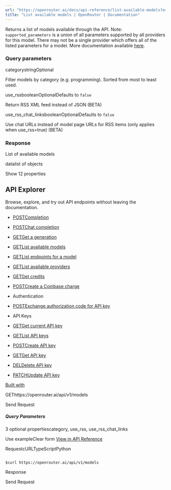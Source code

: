 ```yaml
---
url: "https://openrouter.ai/docs/api-reference/list-available-models?explorer=true"
title: "List available models | OpenRouter | Documentation"
---
```


Returns a list of models available through the API.
Note: `supported_parameters` is a union of all parameters supported by all providers for this model.
There may not be a single provider which offers all of the listed parameters for a model.
More documentation available [here](https://openrouter.ai/docs/models).

### Query parameters

categorystringOptional

Filter models by category (e.g. programming). Sorted from most to least used.

use\_rssbooleanOptionalDefaults to `false`

Return RSS XML feed instead of JSON (BETA)

use\_rss\_chat\_linksbooleanOptionalDefaults to `false`

Use chat URLs instead of model page URLs for RSS items (only applies when use\_rss=true) (BETA)

### Response

List of available models

datalist of objects

Show 12 properties

## API Explorer

Browse, explore, and try out API endpoints without leaving the documentation.

- [POSTCompletion](https://openrouter.ai/docs/api-reference/completion?explorer=true)
- [POSTChat completion](https://openrouter.ai/docs/api-reference/chat-completion?explorer=true)
- [GETGet a generation](https://openrouter.ai/docs/api-reference/get-a-generation?explorer=true)
- [GETList available models](https://openrouter.ai/docs/api-reference/list-available-models?explorer=true)
- [GETList endpoints for a model](https://openrouter.ai/docs/api-reference/list-endpoints-for-a-model?explorer=true)
- [GETList available providers](https://openrouter.ai/docs/api-reference/list-available-providers?explorer=true)
- [GETGet credits](https://openrouter.ai/docs/api-reference/get-credits?explorer=true)
- [POSTCreate a Coinbase charge](https://openrouter.ai/docs/api-reference/create-a-coinbase-charge?explorer=true)
- Authentication

- [POSTExchange authorization code for API key](https://openrouter.ai/docs/api-reference/authentication/exchange-authorization-code-for-api-key?explorer=true)
- API Keys

- [GETGet current API key](https://openrouter.ai/docs/api-reference/api-keys/get-current-api-key?explorer=true)
- [GETList API keys](https://openrouter.ai/docs/api-reference/api-keys/list-api-keys?explorer=true)
- [POSTCreate API key](https://openrouter.ai/docs/api-reference/api-keys/create-api-key?explorer=true)
- [GETGet API key](https://openrouter.ai/docs/api-reference/api-keys/get-api-key?explorer=true)
- [DELDelete API key](https://openrouter.ai/docs/api-reference/api-keys/delete-api-key?explorer=true)
- [PATCHUpdate API key](https://openrouter.ai/docs/api-reference/api-keys/update-api-key?explorer=true)

[Built with](https://buildwithfern.com/?utm_campaign=buildWith&utm_medium=docs&utm_source=openrouter.ai)

GEThttps://openrouter.ai/api/v1/models

Send Request

##### Query Parameters

3 optional propertiescategory, use\_rss, use\_rss\_chat\_links

Use exampleClear form [View in API Reference](https://openrouter.ai/docs/api-reference/list-available-models)

RequestcURLTypeScriptPython

```code-block text-xs

$curl https://openrouter.ai/api/v1/models
```

Response

Send Request